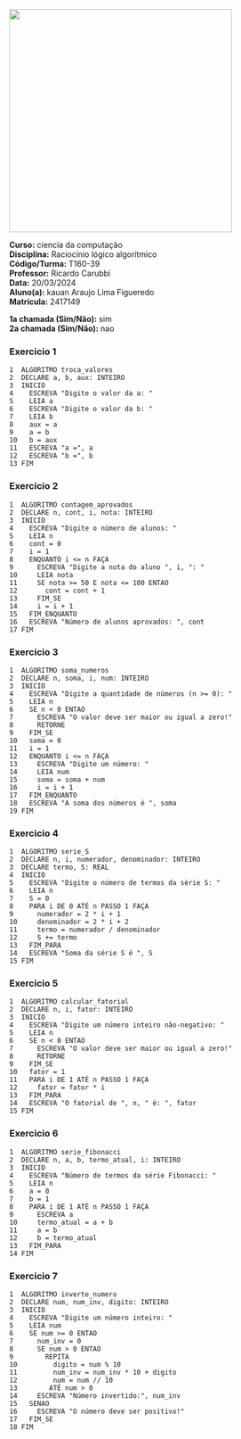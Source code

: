 <img src="https://drive.google.com/uc?id=1SOzRTjUt7cuBJpSqoK90fcAiKBrnpUJo" width="400">

**Curso:** ciencia da computação <br>
**Disciplina:** Raciocínio lógico algorítmico <br>
**Código/Turma:** T160-39 <br>
**Professor:** Ricardo Carubbi <br>
**Data:** 20/03/2024 <br>
**Aluno(a):** kauan Araujo Lima Figueredo <br>
**Matrícula:** 2417149 <br>

**1a chamada (Sim/Não):** sim <br>
**2a chamada (Sim/Não):** nao

### Exercicio 1
```
1  ALGORITMO troca_valores
2  DECLARE a, b, aux: INTEIRO
3  INICIO
4    ESCREVA "Digite o valor da a: "
5    LEIA a
6    ESCREVA "Digite o valor da b: "
7    LEIA b
8    aux = a
9    a = b
10   b = aux
11   ESCREVA "a =", a
12   ESCREVA "b =", b
13 FIM
```
### Exercicio 2
```
1  ALGORITMO contagem_aprovados
2  DECLARE n, cont, i, nota: INTEIRO
3  INICIO
4    ESCREVA "Digite o número de alunos: "
5    LEIA n
6    cont = 0
7    i = 1
8    ENQUANTO i <= n FAÇA
9      ESCREVA "Digite a nota do aluno ", i, ": "
10     LEIA nota
11     SE nota >= 50 E nota <= 100 ENTAO
12       cont = cont + 1
13     FIM_SE
14     i = i + 1
15   FIM_ENQUANTO
16   ESCREVA "Número de alunos aprovados: ", cont
17 FIM

```
### Exercicio 3
```
1  ALGORITMO soma_numeros
2  DECLARE n, soma, i, num: INTEIRO
3  INICIO
4    ESCREVA "Digite a quantidade de números (n >= 0): "
5    LEIA n
6    SE n < 0 ENTAO
7      ESCREVA "O valor deve ser maior ou igual a zero!"
8      RETORNE
9    FIM_SE
10   soma = 0
11   i = 1
12   ENQUANTO i <= n FAÇA
13     ESCREVA "Digite um número: "
14     LEIA num
15     soma = soma + num
16     i = i + 1
17   FIM_ENQUANTO
18   ESCREVA "A soma dos números é ", soma
19 FIM

```
### Exercicio 4
```
1  ALGORITMO serie_S
2  DECLARE n, i, numerador, denominador: INTEIRO
3  DECLARE termo, S: REAL
4  INICIO
5    ESCREVA "Digite o número de termos da série S: "
6    LEIA n
7    S = 0
8    PARA i DE 0 ATÉ n PASSO 1 FAÇA
9      numerador = 2 * i + 1
10     denominador = 2 * i + 2
11     termo = numerador / denominador
12     S += termo
13   FIM_PARA
14   ESCREVA "Soma da série S é ", S
15 FIM

```
### Exercicio 5
```
1  ALGORITMO calcular_fatorial
2  DECLARE n, i, fator: INTEIRO
3  INICIO
4    ESCREVA "Digite um número inteiro não-negativo: "
5    LEIA n
6    SE n < 0 ENTAO
7      ESCREVA "O valor deve ser maior ou igual a zero!"
8      RETORNE
9    FIM_SE
10   fator = 1
11   PARA i DE 1 ATÉ n PASSO 1 FAÇA
12     fator = fator * i
13   FIM_PARA
14   ESCREVA "O fatorial de ", n, " é: ", fator
15 FIM

```
### Exercicio 6
```
1  ALGORITMO serie_fibonacci
2  DECLARE n, a, b, termo_atual, i: INTEIRO
3  INICIO
4    ESCREVA "Número de termos da série Fibonacci: "
5    LEIA n
6    a = 0
7    b = 1
8    PARA i DE 1 ATÉ n PASSO 1 FAÇA
9      ESCREVA a
10     termo_atual = a + b
11     a = b
12     b = termo_atual
13   FIM_PARA
14 FIM

```
### Exercicio 7
```
1  ALGORITMO inverte_numero
2  DECLARE num, num_inv, digito: INTEIRO
3  INICIO
4    ESCREVA "Digite um número inteiro: "
5    LEIA num
6    SE num >= 0 ENTAO
7      num_inv = 0
8      SE num > 0 ENTAO
9        REPITA
10         digito = num % 10
11         num_inv = num_inv * 10 + digito
12         num = num // 10
13        ATÉ num > 0
14     ESCREVA "Número invertido:", num_inv
15   SENAO
16     ESCREVA "O número deve ser positivo!"
17   FIM_SE
18 FIM

```
